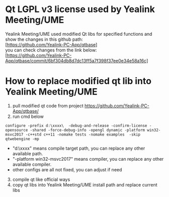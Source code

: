 # Qt LGPL v3 license used by Yealink Meeting/UME
Yealink Meeting/UME used modified Qt libs for specified functions and show the changes in this github path:  
[https://github.com/Yealink-PC-App/qtbase]  
you can check changes from the link below:  
[https://github.com/Yealink-PC-App/qtbase/commit/6bf304db8d7dc13ff5a7f398f37ee0e34e58a16c]  

# How to replace modified qt lib into Yealink Meeting/UME
1. pull modified qt code from project https://github.com/Yealink-PC-App/qtbase/
2. run cmd below
```
configure -prefix d:\xxxx\  -debug-and-release -confirm-license -opensource -shared -force-debug-info -opengl dynamic -platform win32-msvc2017 -c++std c++11 -nomake tests -nomake examples  -skip qtwebengine -mp
```
 - "d:\xxxx\" means compile target path, you can replace any other available path.
 - "-platform win32-msvc2017" means compiler, you can replace any other available compiler.
 - other configs are all not fixed, you can adjust if need

3. compile qt like official ways
4. copy qt libs into Yealink Meeting/UME install path and replace current libs


